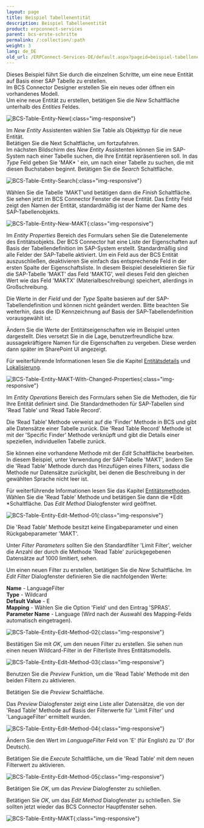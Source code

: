```yaml
---
layout: page
title: Beispiel Tabellenentität
description: Beispiel Tabellenentität
product: erpconnect-services
parent: bcs-erste-schritte
permalink: /:collection/:path
weight: 3
lang: de_DE
old_url: /ERPConnect-Services-DE/default.aspx?pageid=beispiel-tabellenentitaet
---
```


Dieses Beispiel führt Sie durch die einzelnen Schritte, um eine neue Entität auf Basis einer SAP Tabelle zu erstellen.<br>
Im BCS Connector Designer erstellen Sie ein neues oder öffnen ein vorhandenes Modell.<br>
Um eine neue Entität zu erstellen, betätigen Sie die *New* Schaltfläche unterhalb des *Entities* Feldes.

![BCS-Table-Entity-New](/img/content/BCS-Table-Entity-New.png){:class="img-responsive"}

Im *New Entity* Assistenten wählen Sie Table als Objekttyp für die neue Entität.<br>
Betätigen Sie die Next Schaltfläche, um fortzufahren.<br>
Im nächsten Bildschirm des *New Entity* Assistenten können Sie im SAP-System nach einer Tabelle suchen, die Ihre Entität repräsentieren soll. In das *Type* Feld geben Sie 'MAK* ' ein, um nach einer Tabelle zu suchen, die mit diesen Buchstaben beginnt.
Betätigen Sie die *Search* Schaltfläche. 

![BCS-Table-Entity-Search](/img/content/BCS-Table-Entity-Search.png){:class="img-responsive"}

Wählen Sie die Tabelle 'MAKT'und betätigen dann die *Finish* Schaltfläche.<br>
Sie sehen jetzt im BCS Connector Fenster die neue Entität. Das Entity Feld zeigt den Namen der Entität, standardmäßig ist der Name der Name des SAP-Tabellenobjekts.

![BCS-Table-Entity-New-MAKT](/img/content/BCS-Table-Entity-New-MAKT.png){:class="img-responsive"}

Im *Entity Properties* Bereich des Formulars sehen Sie die Datenelemente des Entitätsobjekts. Der BCS Connector hat eine Liste der Eigenschaften auf Basis der Tabellendefinition im SAP-System erstellt. Standardmäßig sind alle Felder der SAP-Tabelle aktiviert. Um ein Feld aus der BCS Entität auszuschließen, deaktivieren Sie einfach das entsprechende Feld in der ersten Spalte der Eigenschaftsliste. In diesem Beispiel deselektieren Sie für die SAP-Tabelle 'MAKT' das Feld 'MAKTG', weil dieses Feld den gleichen Wert wie das Feld 'MAKTX' (Materialbeschreibung) speichert, allerdings in Großschreibung.

Die Werte in der *Field* und der *Type* Spalte basieren auf der SAP-Tabellendefinition und können nicht geändert werden. Bitte beachten Sie weiterhin, dass die ID Kennzeichnung auf Basis der SAP-Tabellendefinition vorausgewählt ist.

Ändern Sie die Werte der Entitätseigenschaften wie im Beispiel unten dargestellt. Dies versetzt Sie in die Lage, benutzerfreundliche bzw. aussagekräftigere Namen für die Eigenschaften zu vergeben. Diese werden dann später im SharePoint UI angezeigt. 

Für weiterführende Informationen lesen Sie die Kapitel [Entitätsdetails](./bcs-eine-neue-entitaet-erstellen/bcs-entitaetsdetails) und [Lokalisierung](./bcs-eine-neue-entitaet-erstellen/bcs-lokalisierung).

![BCS-Table-Entity-MAKT-With-Changed-Properties](/img/content/BCS-Table-Entity-MAKT-With-Changed-Properties.png){:class="img-responsive"}

Im *Entity Operations* Bereich des Formulars sehen Sie die Methoden, die für Ihre Entität definiert sind. Die Standardmethoden für SAP-Tabellen sind 'Read Table' und 'Read Table Record'.

Die ‘Read Table’ Methode verweist auf die 'Finder' Methode in BCS und gibt alle Datensätze einer Tabelle zurück. Die 'Read Table Record' Methode ist mit der 'Specific Finder' Methode verknüpft und gibt die Details einer speziellen, individuellen Tabelle zurück.

Sie können eine vorhandene Methode mit der *Edit* Schaltfläche bearbeiten. In diesem Beispiel, unter Verwendung der SAP-Tabelle 'MAKT', ändern Sie die 'Read Table' Methode durch das Hinzufügen eines Filters, sodass die Methode nur Datensätze zurückgibt, bei denen die Beschreibung in der gewählten Sprache nicht leer ist.

Für weiterführende Informationen lesen Sie das Kapitel [Entitätsmethoden](./bcs-eine-neue-entitaet-erstellen/bcs-entitaetsmethoden).<br>
Wählen Sie die 'Read Table' Methode und betätigen Sie dann die *Edit *Schaltfläche. Das *Edit Method* Dialogfenster wird geöffnet.

![BCS-Table-Entity-Edit-Method-01](/img/content/BCS-Table-Entity-Edit-Method-01.png){:class="img-responsive"}

Die 'Read Table' Methode besitzt keine Eingabeparameter und einen Rückgabeparameter 'MAKT'.

Unter *Filter Parameters* sollten Sie den Standardfilter 'Limit Filter', welcher die Anzahl der durch die Methode 'Read Table' zurückgegebenen Datensätze auf 1000 limitiert, sehen.

Um einen neuen Filter zu erstellen, betätigen Sie die *New* Schaltfläche. Im *Edit Filter* Dialogfenster definieren Sie die nachfolgenden Werte:


**Name** -	 LanguageFilter <br>
**Type** -	 Wildcard<br>
**Default Value** -	 E<br>
**Mapping** -	 Wählen Sie die Option 'Field' und den Eintrag 'SPRAS'.<br>
**Parameter Name** -	 Language (Wird nach der Auswahl des Mapping-Felds automatisch eingetragen).

![BCS-Table-Entity-Edit-Method-02](/img/content/BCS-Table-Entity-Edit-Method-02.png){:class="img-responsive"}

Bestätigen Sie mit *OK*, um den neuen Filter zu erstellen. Sie sehen nun einen neuen Wildcard-Filter in der Filterliste Ihres Entitätsmodells.

![BCS-Table-Entity-Edit-Method-03](/img/content/BCS-Table-Entity-Edit-Method-03.png){:class="img-responsive"}

Benutzen Sie die *Preview* Funktion, um die 'Read Table' Methode mit den beiden Filtern zu aktivieren.

Betätigen Sie die *Preview* Schaltfläche. 

Das *Preview* Dialogfenster zeigt eine Liste aller Datensätze, die von der 'Read Table' Methode auf Basis der Filterwerte für 'Limit Filter' und 'LanguageFilter' ermittelt wurden.

![BCS-Table-Entity-Edit-Method-04](/img/content/BCS-Table-Entity-Edit-Method-04.png){:class="img-responsive"}

Ändern Sie den Wert im *LanguageFilter* Feld von 'E' (für English) zu 'D' (for Deutsch).

Betätigen Sie die *Execute* Schaltfläche, um die 'Read Table' mit dem neuen Filterwert zu aktivieren.

![BCS-Table-Entity-Edit-Method-05](/img/content/BCS-Table-Entity-Edit-Method-05.png){:class="img-responsive"}

Betätigen Sie *OK*, um das *Preview* Dialogfenster zu schließen.

Betätigen Sie *OK*, um das *Edit Method* Dialogfenster zu schließen. Sie sollten jetzt wieder das BCS Connector Hauptfenster sehen.

![BCS-Table-Entity-MAKT](/img/content/BCS-Table-Entity-MAKT.png){:class="img-responsive"}
